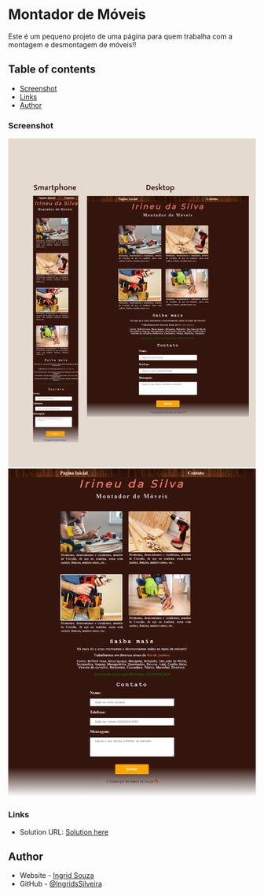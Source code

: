 # Montador de Móveis

Este é um pequeno projeto de uma página para quem trabalha com a montagem e desmontagem de móveis!! 

## Table of contents

- [Screenshot](#screenshot)
- [Links](#links)
- [Author](#author)

### Screenshot

![](images/montadorr.png)
![](images/montador.png)

### Links

- Solution URL: [Solution here](https://ingridssilveira.github.io/montador/)

## Author

- Website - [Ingrid Souza](https://ingridssilveira.github.io/IngridSouza)
- GitHub - [@IngridsSilveira](https://github.com/IngridsSilveira)